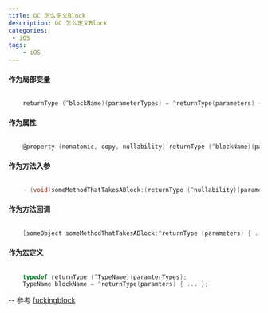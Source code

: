 ```yaml
---
title: OC 怎么定义Block 
description: OC 怎么定义Block 
categories:
 - iOS 
tags:
    - iOS 
---
```



####  作为局部变量
```Objective-C

    returnType (^blockName)(parameterTypes) = ^returnType(parameters) { ... };

```

####  作为属性
```Objective-C

    @property (nonatomic, copy, nullability) returnType (^blockName)(parameterTypes);

```

####  作为方法入参
```Objective-C

    - (void)someMethodThatTakesABlock:(returnType (^nullability)(parameterTypes))blockName;

```

####  作为方法回调
```Objective-C

    [someObject someMethodThatTakesABlock:^returnType (parameters) { ... }];

```

####  作为宏定义
```Objective-C

    typedef returnType (^TypeName)(paramterTypes);
    TypeName blockName = ^returnType(paramters) { ... };

```


-- 参考
[fuckingblock](http://fuckingblocksyntax.com/)